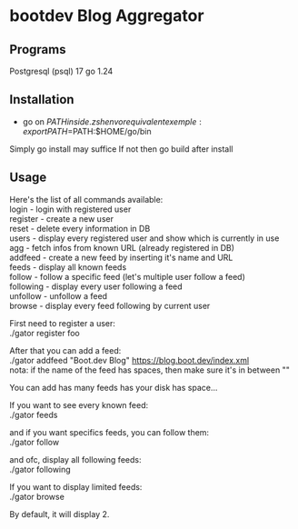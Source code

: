 # bootdev Blog Aggregator

## Programs
Postgresql (psql) 17
go 1.24

## Installation

- go on $PATH inside .zshenv or equivalent
exemple: export PATH=$PATH:$HOME/go/bin

Simply go install may suffice
If not then go build after install

## Usage
Here's the list of all commands available:\
login - login with registered user\
register - create a new user\
reset - delete every information in DB\
users - display every registered user and show which is currently in use\
agg - fetch infos from known URL (already registered in DB)\
addfeed - create a new feed by inserting it's name and URL\
feeds - display all known feeds\
follow - follow a specific feed (let's multiple user follow a feed)\
following - display every user following a feed\
unfollow - unfollow a feed\
browse - display every feed following by current user

First need to register a user:\
./gator register foo

After that you can add a feed:\
./gator addfeed "Boot.dev Blog" https://blog.boot.dev/index.xml \
nota: if the name of the feed has spaces, then make sure it's in between ""

You can add has many feeds has your disk has space...

If you want to see every known feed:\
./gator feeds

and if you want specifics feeds, you can follow them:\
./gator follow <feedname>

and ofc, display all following feeds:\
./gator following

If you want to display limited feeds:\
./gator browse <limit>

By default, it will display 2.